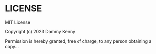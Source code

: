 # LICENSE
MIT License

Copyright (c) 2023 Dammy Kenny

Permission is hereby granted, free of charge, to any person obtaining a copy...
